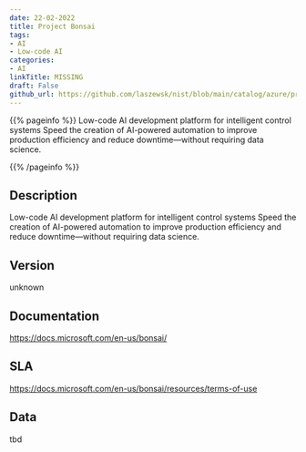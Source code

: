 ```yaml
---
date: 22-02-2022
title: Project Bonsai
tags: 
- AI
- Low-code AI
categories: 
- AI
linkTitle: MISSING
draft: False         
github_url: https://github.com/laszewsk/nist/blob/main/catalog/azure/project_bonsai.yaml
---
```


{{% pageinfo %}}
Low-code AI development platform for intelligent control systems
Speed the creation of AI-powered automation to improve production
efficiency and reduce downtime—without requiring data science.

{{% /pageinfo %}}

## Description

Low-code AI development platform for intelligent control systems
Speed the creation of AI-powered automation to improve production
efficiency and reduce downtime—without requiring data science.


## Version

unknown

## Documentation

https://docs.microsoft.com/en-us/bonsai/

## SLA

https://docs.microsoft.com/en-us/bonsai/resources/terms-of-use

## Data

tbd
